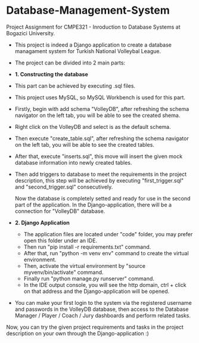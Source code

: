 # Database-Management-System
Project Assignment for CMPE321 - Inroduction to Database Systems at Bogazici University.

- This project is indeed a Django application to create a database managament system for Turkish National Volleybal League.
- The project can be divided into 2 main parts:
  
- **1. Constructing the database**
- This part can be achieved by executing .sql files.
- This project uses MySQL, so MySQL Workbench is used for this part.
- Firstly, begin with add schema "VolleyDB", after refreshing the schema navigator on the left tab, you will be able to see the created shema.
- Right click on the VolleyDB and select is as the default schema.
- Then execute "create_table.sql", after refreshing the schema navigator on the left tab, you will be able to see the created tables.
- After that, execute "inserts.sql", this move will insert the given mock database information into newly created tables.
- Then add triggers to database to meet the requirements in the project description, this step will be achieved by executing "first_trigger.sql" and "second_trigger.sql" consecutively.

  Now the database is completely setted and ready for use in the second part of the application.
  In the Django-application, there will be a connection for "VolleyDB" database.

- **2. Django Application**
  - The application files are located under "code" folder, you may prefer open this folder under an IDE.
  - Then run "pip install -r requirements.txt" command.
  - After that, run "python -m venv env" command to create the virtual environment.
  - Then, activate the virtual environment by "source myvenv/bin/activate" command.
  - Finally run "python manage.py runserver" command.
  - In the IDE output console, you will see the http domain, ctrl + click on that address and the Django-application will be opened.
 
- You can make your first login to the system via the registered username and passwords in the VolleyDB database, then access to the Database Manager / Player / Coach / Jury dashboards and perform related tasks.

Now, you can try the given project requirements and tasks in the project description on your own through the Django-application :)
     
